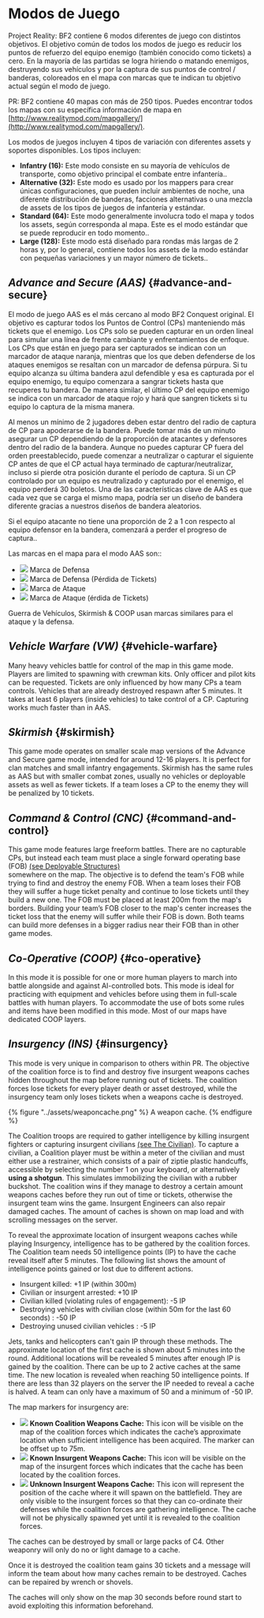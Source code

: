 # Modos de Juego

Project Reality: BF2 contiene 6 modos diferentes de juego con distintos objetivos. El objetivo común de todos los modos de juego es reducir los puntos de refuerzo del equipo enemigo \(también conocido como tickets\) a cero. En la mayoría de las partidas se logra hiriendo o matando enemigos, destruyendo sus vehículos y por la captura de sus puntos de control / banderas, coloreados en el mapa con marcas que te indican tu objetivo actual según el modo de juego.

PR: BF2 contiene 40 mapas con más de 250 tipos. Puedes encontrar todos los mapas con su específica información de mapa en [http://www.realitymod.com/mapgallery/](http://www.realitymod.com/mapgallery/).

Los modos de juegos incluyen 4 tipos de variación con diferentes assets y soportes disponibles. Los tipos incluyen:

* **Infantry  \(16\):** Este modo consiste en su mayoría de vehículos de transporte, como objetivo principal el combate entre infantería..
* **Alternative \(32\):** Este modo es usado por los mappers para crear únicas configuraciones, que pueden incluir ambientes de noche, una diferente distribución de banderas, facciones alternativas o una mezcla de assets de los tipos de juegos de infantería y estándar.
* **Standard \(64\):** Este modo generalmente involucra todo el mapa y todos los assets, según corresponda al mapa. Este es el modo estándar que se puede reproducir en todo momento.. 
* **Large \(128\):** Este modo está diseñado para rondas más largas de 2 horas y, por lo general, contiene todos los assets de la modo estándar con pequeñas variaciones y un mayor número de tickets..

## _Advance and Secure \(AAS\)_ {#advance-and-secure}

El modo de juego AAS es el más cercano al modo BF2 Conquest original. El objetivo es capturar todos los Puntos de Control  \(CPs\) manteniendo más tickets que el enemigo. Los CPs solo se pueden capturar en un orden lineal para simular una línea de frente cambiante y enfrentamientos de enfoque. Los CPs que están en juego para ser capturados se indican con un marcador de ataque naranja, mientras que los que deben defenderse de los ataques enemigos se resaltan con un marcador de defensa púrpura. Si tu equipo alcanza su última bandera azul defendible y esa es capturada por el equipo enemigo, tu equipo comenzara a sangrar tickets hasta que recuperes tu bandera. De manera similar, el último CP del equipo enemigo se indica con un marcador de ataque rojo y hará que sangren tickets si tu equipo lo captura de la misma manera.

Al menos un mínimo de 2 jugadores deben estar dentro del radio de captura de CP para apoderarse de la bandera. Puede tomar más de un minuto asegurar un CP dependiendo de la proporción de atacantes y defensores dentro del radio de la bandera. Aunque no puedes capturar CP fuera del orden preestablecido, puede comenzar a neutralizar o capturar el siguiente CP antes de que el CP actual haya terminado de capturar/neutralizar, incluso si pierde otra posición durante el período de captura. Si un CP controlado por un equipo es neutralizado y capturado por el enemigo, el equipo perderá 30 boletos. Una de las características clave de AAS es que cada vez que se carga el mismo mapa, podría ser un diseño de bandera diferente gracias a nuestros diseños de bandera aleatorios.

Si el equipo atacante no tiene una proporción de 2 a 1 con respecto al equipo defensor en la bandera, comenzará a perder el progreso de captura..

Las marcas en el mapa para el modo AAS son::

* ![](../assets/defend.png) Marca de Defensa
* ![](../assets/defend%20bleed.png) Marca de Defensa \(Pérdida de Tickets\) 
* ![](../assets/attack_bleed.png) Marca de Ataque 
* ![](../assets/attack.png) Marca de Ataque  \(érdida de Tickets\)

Guerra de Vehículos, Skirmish & COOP usan marcas similares para el ataque y la defensa.

## _Vehicle Warfare \(VW\)_ {#vehicle-warfare}

Many heavy vehicles battle for control of the map in this game mode. Players are limited to spawning with crewman kits. Only officer and pilot kits can be requested. Tickets are only influenced by how many CPs a team controls. Vehicles that are already destroyed respawn after 5 minutes. It takes at least 6 players \(inside vehicles\) to take control of a CP. Capturing works much faster than in AAS.

## _Skirmish_ {#skirmish}

This game mode operates on smaller scale map versions of the Advance and Secure game mode, intended for around 12-16 players. It is perfect for clan matches and small infantry engagements. Skirmish has the same rules as AAS but with smaller combat zones, usually no vehicles or deployable assets as well as fewer tickets. If a team loses a CP to the enemy they will be penalized by 10 tickets.

## _Command & Control \(CNC\)_ {#command-and-control}

This game mode features large freeform battles. There are no capturable CPs, but instead each team must place a single forward operating base \(FOB\) [\(see Deployable Structures\)](the_squad_leader.md#deployable-structures)  
somewhere on the map. The objective is to defend the team's FOB while trying to find and destroy the enemy FOB. When a team loses their FOB they will suffer a huge ticket penalty and continue to lose tickets until they build a new one. The FOB must be placed at least 200m from the map's borders. Building your team’s FOB closer to the map's center increases the ticket loss that the enemy will suffer while their FOB is down. Both teams can build more defenses in a bigger radius near their FOB than in other game modes.

## _Co-Operative \(COOP\)_ {#co-operative}

In this mode it is possible for one or more human players to march into battle alongside and against AI-controlled bots. This mode is ideal for practicing with equipment and vehicles before using them in full-scale battles with human players. To accommodate the use of bots some rules and items have been modified in this mode. Most of our maps have dedicated COOP layers.

## _Insurgency \(INS\)_ {#insurgency}

This mode is very unique in comparison to others within PR. The objective of the coalition force is to find and destroy five insurgent weapons caches hidden throughout the map before running out of tickets. The coalition forces lose tickets for every player death or asset destroyed, while the insurgency team only loses tickets when a weapons cache is destroyed.

{% figure "../assets/weaponcache.png" %}
A weapon cache.
{% endfigure %}

The Coalition troops are required to gather intelligence by killing insurgent fighters or capturing insurgent civilians [\(see The Civilian\)](the_civilian.md).
To capture a civilian, a Coalition player must be within a meter of the civilian and must either use a restrainer, which consists of a pair of ziptie plastic handcuffs, accessible by selecting the number 1 on your keyboard, or alternatively **using a shotgun**. This simulates immobilizing the civilian with a rubber buckshot. The coalition wins if they manage to destroy a certain amount weapons caches before they run out of time or tickets, otherwise the insurgent team wins the game. Insurgent Engineers can also repair damaged caches. The amount of caches is shown on map load and with scrolling messages on the server.

To reveal the approximate location of insurgent weapons caches while playing Insurgency, intelligence has to be gathered by the coalition forces. The Coalition team needs 50 intelligence points \(IP\) to have the cache reveal itself after 5 minutes. The following list shows the amount of intelligence points gained or lost due to different actions.

* Insurgent killed: +1 IP \(within 300m\)
* Civilian or insurgent arrested: +10 IP
* Civilian killed \(violating rules of engagement\): -5 IP
* Destroying vehicles with civilian close \(within 50m for the last 60 seconds\) : -50 IP
* Destroying unused civilian vehicles : -5 IP

Jets, tanks and helicopters can't gain IP through these methods. The approximate location of the first cache is shown about 5 minutes into the round. Additional locations will be revealed 5 minutes after enough IP is gained by the coalition. There can be up to 2 active caches at the same time. The new location is revealed when reaching 50 intelligence points. If there are less than 32 players on the server the IP needed to reveal a cache is halved. A team can only have a maximum of 50 and a minimum of -50 IP.

The map markers for insurgency are:

* ![](../assets/cache.png) **Known Coalition Weapons Cache:** This icon will be visible on the map of the coalition forces which indicates the cache’s approximate location when sufficient intelligence has been acquired. The marker can be offset up to 75m.
* ![](../assets/unknown%20weapon%20cache.png) **Known Insurgent Weapons Cache:** This icon will be visible on the map of the insurgent forces which indicates that the cache has been located by the coalition forces.
* ![](../assets/unknown%20cache.png) **Unknown Insurgent Weapons Cache:** This icon will represent the position of the cache where it will spawn on the battlefield. They are only visible to the insurgent forces so that they can co-ordinate their defenses while the coalition forces are gathering intelligence. The cache will not be physically spawned yet until it is revealed to the coalition forces.

The caches can be destroyed by small or large packs of C4. Other weaponry will only do no or light damage to a cache.

Once it is destroyed the coalition team gains 30 tickets and a message will inform the team about how many caches remain to be destroyed. Caches can be repaired by wrench or shovels.

The caches will only show on the map 30 seconds before round start to avoid exploiting this information beforehand.

